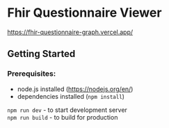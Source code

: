 # Fhir Questionnaire Viewer
https://fhir-questionnaire-graph.vercel.app/

## Getting Started

### Prerequisites:

- node.js installed (https://nodejs.org/en/)
- dependencies installed (`npm install`)

`npm run dev` - to start development server  
`npm run build` - to build for production
